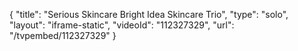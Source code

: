 {
    "title": "Serious Skincare Bright Idea Skincare Trio",
    "type": "solo",
    "layout": "iframe-static",
    "videoId": "112327329",
    "url": "\/tvpembed\/112327329"
}